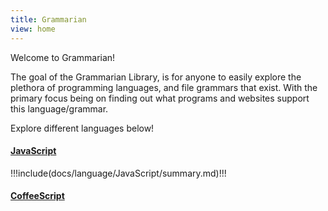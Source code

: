 ```yaml
---
title: Grammarian
view: home
---
```


Welcome to Grammarian!

The goal of the Grammarian Library, is for anyone to easily explore the plethora of programming languages, and file grammars that exist.
With the primary focus being on finding out what programs and websites support this language/grammar.

Explore different languages below!

<div class="collection">

<div class="card">

#### [JavaScript](./language/JavaScript/)

!!!include(docs/language/JavaScript/summary.md)!!!

</div>

<div class="card">

#### [CoffeeScript](./langauge/CoffeeScript)

</div>

</div>
